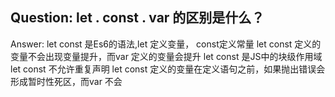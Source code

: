 ## Question: let . const . var 的区别是什么？

Answer:
    let const 是Es6的语法,let 定义变量， const定义常量
    let const 定义的变量不会出现变量提升，而var 定义的变量会提升
    let const 是JS中的块级作用域
    let const 不允许重复声明
    let const 定义的变量在定义语句之前，如果抛出错误会形成暂时性死区，而var 不会